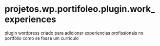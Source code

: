 # projetos.wp.portifoleo.plugin.work_experiences
plugin wordpress criado para adicionar experiencias profissionais no portfólio como se fosse um curriculo
